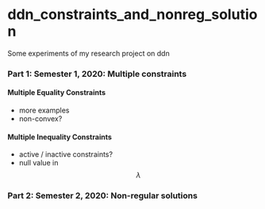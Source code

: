 # ddn_constraints_and_nonreg_solution
Some experiments of my research project on ddn

### Part 1: Semester 1, 2020: Multiple constraints

#### Multiple Equality Constraints
- more examples
- non-convex?
#### Multiple Inequality Constraints
- active / inactive constraints?
- null value in $$\lambda$$



### Part 2: Semester 2, 2020: Non-regular solutions
